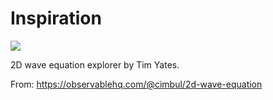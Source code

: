# Inspiration

![](https://db-feed.s3.amazonaws.com/legacy/Screen_Shot_2019_07_26_at_12_00_32_PM-1564156869445.png)

2D wave equation explorer by Tim Yates.

From: https://observablehq.com/@cimbul/2d-wave-equation